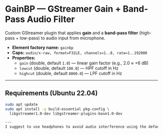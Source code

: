 # GainBP — GStreamer Gain + Band-Pass Audio Filter

Custom GStreamer plugin that applies **gain** and a **band-pass filter** (high-pass + low-pass) to audio input from microphone.

- **Element factory name:** `gainbp`
- **Caps:** `audio/x-raw, format=F32LE, channels=1..8, rate=1..192000`
- **Properties:**
  - `gain` (double, default `1.0`) — linear gain factor (e.g., 2.0 ≈ +6 dB)
  - `lowcut` (double, default `100.0`) — HPF cutoff in Hz
  - `highcut` (double, default `8000.0`) — LPF cutoff in Hz

---

## Requirements (Ubuntu 22.04)

```bash
sudo apt update
sudo apt install -y build-essential pkg-config \
  libgstreamer1.0-dev libgstreamer-plugins-base1.0-dev

---
I suggest to use headphones to avoid audio interference using the default laptop speakers
